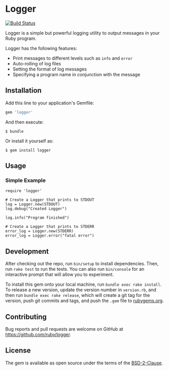 # Logger

[![Build Status](https://travis-ci.com/ruby/logger.svg?branch=master)](https://travis-ci.com/ruby/logger)

Logger is a simple but powerful logging utility to output messages in your Ruby program.

Logger has the following features:

 * Print messages to different levels such as `info` and `error`
 * Auto-rolling of log files
 * Setting the format of log messages
 * Specifying a program name in conjunction with the message

## Installation

Add this line to your application's Gemfile:

```ruby
gem 'logger'
```

And then execute:

    $ bundle

Or install it yourself as:

    $ gem install logger

## Usage

### Simple Example

    require 'logger'

    # Create a Logger that prints to STDOUT
    log = Logger.new(STDOUT)
    log.debug("Created Logger")

    log.info("Program finished")

    # Create a Logger that prints to STDERR
    error_log = Logger.new(STDERR)
    error_log = Logger.error("fatal error")

## Development

After checking out the repo, run `bin/setup` to install dependencies. Then, run `rake test` to run the tests. You can also run `bin/console` for an interactive prompt that will allow you to experiment.

To install this gem onto your local machine, run `bundle exec rake install`. To release a new version, update the version number in `version.rb`, and then run `bundle exec rake release`, which will create a git tag for the version, push git commits and tags, and push the `.gem` file to [rubygems.org](https://rubygems.org).

## Contributing

Bug reports and pull requests are welcome on GitHub at https://github.com/ruby/logger.

## License

The gem is available as open source under the terms of the [BSD-2-Clause](LICENSE.txt).
